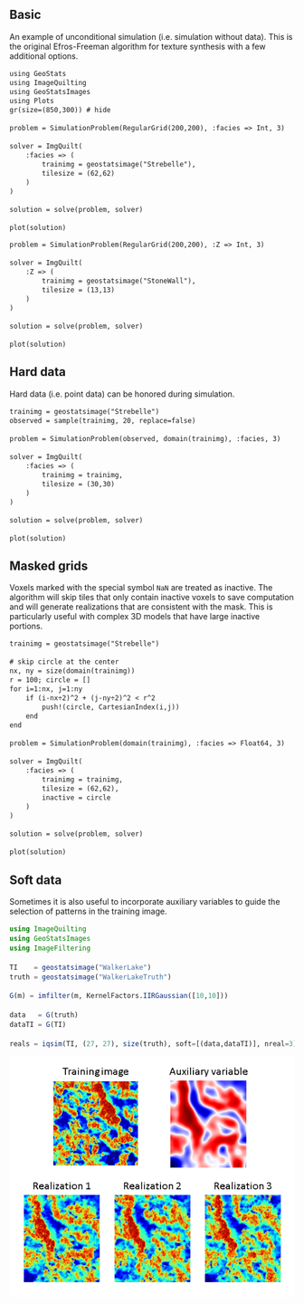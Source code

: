 ## Basic

An example of unconditional simulation (i.e. simulation without data).
This is the original Efros-Freeman algorithm for texture synthesis with a
few additional options.

```@example basics
using GeoStats
using ImageQuilting
using GeoStatsImages
using Plots
gr(size=(850,300)) # hide

problem = SimulationProblem(RegularGrid(200,200), :facies => Int, 3)

solver = ImgQuilt(
    :facies => (
        trainimg = geostatsimage("Strebelle"),
        tilesize = (62,62)
    )
)

solution = solve(problem, solver)

plot(solution)
```

```@example basics
problem = SimulationProblem(RegularGrid(200,200), :Z => Int, 3)

solver = ImgQuilt(
    :Z => (
        trainimg = geostatsimage("StoneWall"),
        tilesize = (13,13)
    )
)

solution = solve(problem, solver)

plot(solution)
```

## Hard data

Hard data (i.e. point data) can be honored during simulation.

```@example basics
trainimg = geostatsimage("Strebelle")
observed = sample(trainimg, 20, replace=false)

problem = SimulationProblem(observed, domain(trainimg), :facies, 3)

solver = ImgQuilt(
    :facies => (
        trainimg = trainimg,
        tilesize = (30,30)
    )
)

solution = solve(problem, solver)

plot(solution)
```

## Masked grids

Voxels marked with the special symbol `NaN` are treated as inactive. The algorithm
will skip tiles that only contain inactive voxels to save computation and will
generate realizations that are consistent with the mask. This is particularly
useful with complex 3D models that have large inactive portions.

```@example basics
trainimg = geostatsimage("Strebelle")

# skip circle at the center
nx, ny = size(domain(trainimg))
r = 100; circle = []
for i=1:nx, j=1:ny
    if (i-nx÷2)^2 + (j-ny÷2)^2 < r^2
        push!(circle, CartesianIndex(i,j))
    end
end

problem = SimulationProblem(domain(trainimg), :facies => Float64, 3)

solver = ImgQuilt(
    :facies => (
        trainimg = trainimg,
        tilesize = (62,62),
        inactive = circle
    )
)

solution = solve(problem, solver)

plot(solution)
```

## Soft data

Sometimes it is also useful to incorporate auxiliary variables to
guide the selection of patterns in the training image.

```julia
using ImageQuilting
using GeoStatsImages
using ImageFiltering

TI    = geostatsimage("WalkerLake")
truth = geostatsimage("WalkerLakeTruth")

G(m) = imfilter(m, KernelFactors.IIRGaussian([10,10]))

data   = G(truth)
dataTI = G(TI)

reals = iqsim(TI, (27, 27), size(truth), soft=[(data,dataTI)], nreal=3)
```
![Soft data conditioning](images/soft.png)
